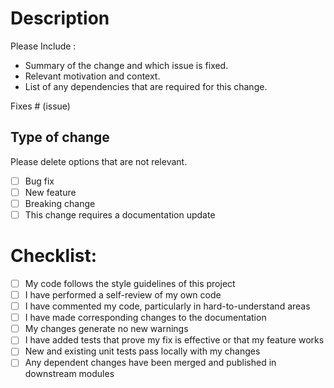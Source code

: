 # Description

Please Include :
- Summary of the change and which issue is fixed.
- Relevant motivation and context.
- List of any dependencies that are required for this change.

Fixes # (issue)

## Type of change

Please delete options that are not relevant.

- [ ] Bug fix
- [ ] New feature
- [ ] Breaking change
- [ ] This change requires a documentation update

# Checklist:

- [ ] My code follows the style guidelines of this project
- [ ] I have performed a self-review of my own code
- [ ] I have commented my code, particularly in hard-to-understand areas
- [ ] I have made corresponding changes to the documentation
- [ ] My changes generate no new warnings
- [ ] I have added tests that prove my fix is effective or that my feature works
- [ ] New and existing unit tests pass locally with my changes
- [ ] Any dependent changes have been merged and published in downstream modules